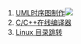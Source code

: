 1. [UML时序图制作](http://knsv.github.io/mermaid/index.html)![](http://knsv.github.io/mermaid/images/header.png)
2. [C/C++在线编译器](https://www.hackerrank.com/)
3. [Linux 目录跳转](https://github.com/rupa/z) 